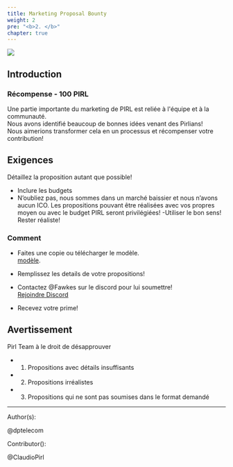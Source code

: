 ```yaml
---
title: Marketing Proposal Bounty
weight: 2
pre: "<b>2. </b>"
chapter: true
---
```


![](/images_headers/marketing.png)


## Introduction

### Récompense - 100 PIRL


Une partie importante du marketing de PIRL est reliée à l'équipe et à la communauté.  
Nous avons identifié beaucoup de bonnes idées venant des Pirlians!  
Nous aimerions transformer cela en un  processus  et récompenser votre contribution!   


## Exigences

Détaillez la proposition autant que possible!

- Inclure les budgets  
- N’oubliez pas, 
  nous sommes dans un marché baissier et nous n’avons aucun ICO. Les propositions pouvant être réalisées avec vos propres moyen ou avec le budget PIRL seront privilégiées! 
-Utiliser le bon sens! Rester réaliste!

### Comment

- Faites une copie ou télécharger le modèle.  
 [modèle](https://docs.google.com/document/d/1LVEAML2oLC2eHee72cmlZ1T-yTH56anE6WBncbOd4kw/edit?usp=sharing).

- Remplissez les details de votre propositions!

- Contactez @Fawkes sur le discord pour lui soumettre!  
 [Rejoindre Discord](https://discord.gg/3WXkUt9)

- Recevez votre prime!

## Avertissement

Pirl Team à le droit de désapprouver  
- 1. Propositions avec détails insuffisants  
- 2. Propositions irréalistes  
- 3. Propositions qui ne sont pas soumises dans le format demandé  



---
Author(s):


@dptelecom


Contributor():


@ClaudioPirl

